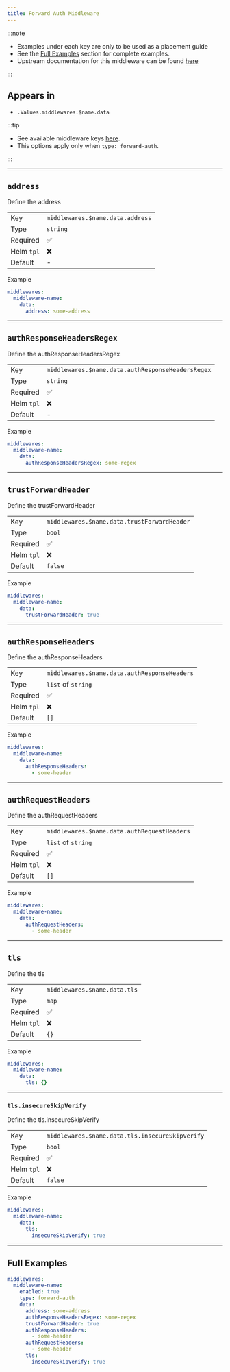 ```yaml
---
title: Forward Auth Middleware
---
```


:::note

- Examples under each key are only to be used as a placement guide
- See the [Full Examples](/common/middlewares/forward-auth#full-examples) section for complete examples.
- Upstream documentation for this middleware can be found [here](https://doc.traefik.io/traefik/middlewares/http/forwardauth)

:::

## Appears in

- `.Values.middlewares.$name.data`

:::tip

- See available middleware keys [here](/common/middlewares).
- This options apply only when `type: forward-auth`.

:::

---

## `address`

Define the address

|            |                                  |
| ---------- | -------------------------------- |
| Key        | `middlewares.$name.data.address` |
| Type       | `string`                         |
| Required   | ✅                                |
| Helm `tpl` | ❌                                |
| Default    | -                                |

Example

```yaml
middlewares:
  middleware-name:
    data:
      address: some-address
```

---

## `authResponseHeadersRegex`

Define the authResponseHeadersRegex

|            |                                                   |
| ---------- | ------------------------------------------------- |
| Key        | `middlewares.$name.data.authResponseHeadersRegex` |
| Type       | `string`                                          |
| Required   | ✅                                                 |
| Helm `tpl` | ❌                                                 |
| Default    | -                                                 |

Example

```yaml
middlewares:
  middleware-name:
    data:
      authResponseHeadersRegex: some-regex
```

---

## `trustForwardHeader`

Define the trustForwardHeader

|            |                                             |
| ---------- | ------------------------------------------- |
| Key        | `middlewares.$name.data.trustForwardHeader` |
| Type       | `bool`                                      |
| Required   | ✅                                           |
| Helm `tpl` | ❌                                           |
| Default    | `false`                                     |

Example

```yaml
middlewares:
  middleware-name:
    data:
      trustForwardHeader: true
```

---

## `authResponseHeaders`

Define the authResponseHeaders

|            |                                              |
| ---------- | -------------------------------------------- |
| Key        | `middlewares.$name.data.authResponseHeaders` |
| Type       | `list` of `string`                           |
| Required   | ✅                                            |
| Helm `tpl` | ❌                                            |
| Default    | `[]`                                         |

Example

```yaml
middlewares:
  middleware-name:
    data:
      authResponseHeaders:
        - some-header
```

---

## `authRequestHeaders`

Define the authRequestHeaders

|            |                                             |
| ---------- | ------------------------------------------- |
| Key        | `middlewares.$name.data.authRequestHeaders` |
| Type       | `list` of `string`                          |
| Required   | ✅                                           |
| Helm `tpl` | ❌                                           |
| Default    | `[]`                                        |

Example

```yaml
middlewares:
  middleware-name:
    data:
      authRequestHeaders:
        - some-header
```

---

## `tls`

Define the tls

|            |                              |
| ---------- | ---------------------------- |
| Key        | `middlewares.$name.data.tls` |
| Type       | `map`                        |
| Required   | ✅                            |
| Helm `tpl` | ❌                            |
| Default    | `{}`                         |

Example

```yaml
middlewares:
  middleware-name:
    data:
      tls: {}
```

---

### `tls.insecureSkipVerify`

Define the tls.insecureSkipVerify

|            |                                                 |
| ---------- | ----------------------------------------------- |
| Key        | `middlewares.$name.data.tls.insecureSkipVerify` |
| Type       | `bool`                                          |
| Required   | ✅                                               |
| Helm `tpl` | ❌                                               |
| Default    | `false`                                         |

Example

```yaml
middlewares:
  middleware-name:
    data:
      tls:
        insecureSkipVerify: true
```

---

## Full Examples

```yaml
middlewares:
  middleware-name:
    enabled: true
    type: forward-auth
    data:
      address: some-address
      authResponseHeadersRegex: some-regex
      trustForwardHeader: true
      authResponseHeaders:
        - some-header
      authRequestHeaders:
        - some-header
      tls:
        insecureSkipVerify: true
```
